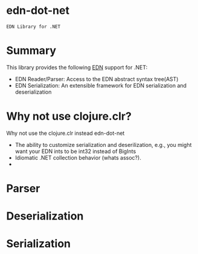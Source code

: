
# edn-dot-net
	EDN Library for .NET
# Summary
This library provides the following [EDN](https://github.com/edn-format/edn) support for .NET:  
* EDN Reader/Parser: Access to the EDN abstract syntax tree(AST)  
* EDN Serialization: An extensible framework for EDN serialization and deserialization  

# Why not use clojure.clr?
Why not use the clojure.clr instead edn-dot-net
* The ability to customize serialization and deserilization, e.g., you might want your EDN ints to be int32 instead of BigInts
* Idiomatic .NET collection behavior (whats assoc?). 
* 

# Parser

# Deserialization

# Serialization
